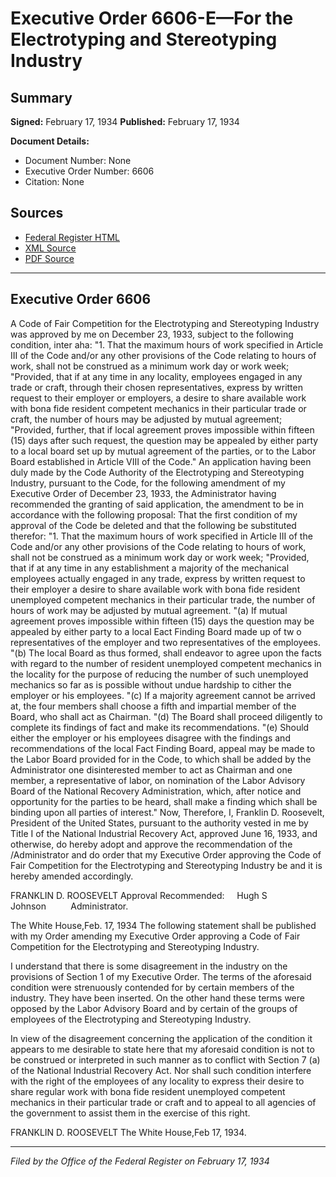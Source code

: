# Executive Order 6606-E—For the Electrotyping and Stereotyping Industry

## Summary

**Signed:** February 17, 1934
**Published:** February 17, 1934

**Document Details:**
- Document Number: None
- Executive Order Number: 6606
- Citation: None

## Sources
- [Federal Register HTML](https://www.presidency.ucsb.edu/documents/executive-order-6606-e-for-the-electrotyping-and-stereotyping-industry)
- [XML Source](None)
- [PDF Source](None)

---

## Executive Order 6606

A Code of Fair Competition for the Electrotyping and Stereotyping Industry was approved by me on December 23, 1933, subject to the following condition, inter aha:
"1. That the maximum hours of work specified in Article III of the Code and/or any other provisions of the Code relating to hours of work, shall not be construed as a minimum work day or work week;
"Provided, that if at any time in any locality, employees engaged in any trade or craft, through their chosen representatives, express by written request to their employer or employers, a desire to share available work with bona fide resident competent mechanics in their particular trade or craft, the number of hours may be adjusted by mutual agreement;
"Provided, further, that if local agreement proves impossible within fifteen (15) days after such request, the question may be appealed by either party to a local board set up by mutual agreement of the parties, or to the Labor Board established in Article VIII of the Code."
An application having been duly made by the Code Authority of the Electrotyping and Stereotyping Industry, pursuant to the Code, for the following amendment of my Executive Order of December 23, 1933, the Administrator having recommended the granting of said application, the amendment to be in accordance with the following proposal:
That the first condition of my approval of the Code be deleted and that the following be substituted therefor:
"1. That the maximum hours of work specified in Article III of the Code and/or any other provisions of the Code relating to hours of work, shall not be construed as a minimum work day or work week;
"Provided, that if at any time in any establishment a majority of the mechanical employees actually engaged in any trade, express by written request to their employer a desire to share available work with bona fide resident unemployed competent mechanics in their particular trade, the number of hours of work may be adjusted by mutual agreement.
"(a) If mutual agreement proves impossible within fifteen (15) days the question may be appealed by either party to a local Eact Finding Board made up of tw o representatives of the employer and two representatives of the employees.
"(b) The local Board as thus formed, shall endeavor to agree upon the facts with regard to the number of resident unemployed competent mechanics in the locality for the purpose of reducing the number of such unemployed mechanics so far as is possible without undue hardship to cither the employer or his employees.
"(c) If a majority agreement cannot be arrived at, the four members shall choose a fifth and impartial member of the Board, who shall act as Chairman.
"(d) The Board shall proceed diligently to complete its findings of fact and make its recommendations.
"(e) Should either the employer or his employees disagree with the findings and recommendations of the local Fact Finding Board, appeal may be made to the Labor Board provided for in the Code, to which shall be added by the Administrator one disinterested member to act as Chairman and one member, a representative of labor, on nomination of the Labor Advisory Board of the National Recovery Administration, which, after notice and opportunity for the parties to be heard, shall make a finding which shall be binding upon all parties of interest."
Now, Therefore, I, Franklin D. Roosevelt, President of the United States, pursuant to the authority vested in me by Title I of the National Industrial Recovery Act, approved June 16, 1933, and otherwise, do hereby adopt and approve the recommendation of the /Administrator and do order that my Executive Order approving the Code of Fair Competition for the Electrotyping and Stereotyping Industry be and it is hereby amended accordingly.

FRANKLIN D. ROOSEVELT
Approval Recommended:     Hugh S Johnson          Administrator.

The White House,Feb. 17, 1934
The following statement shall be published with my Order amending my Executive Order approving a Code of Fair Competition for the Electrotyping and Stereotyping Industry.

I understand that there is some disagreement in the industry on the provisions of Section 1 of my Executive Order. The terms of the aforesaid condition were strenuously contended for by certain members of the industry. They have been inserted. On the other hand these terms were opposed by the Labor Advisory Board and by certain of the groups of employees of the Electrotyping and Stereotyping Industry.

In view of the disagreement concerning the application of the condition it appears to me desirable to state here that my aforesaid condition is not to be construed or interpreted in such manner as to conflict with Section 7 (a) of the National Industrial Recovery Act. Nor shall such condition interfere with the right of the employees of any locality to express their desire to share regular work with bona fide resident unemployed competent mechanics in their particular trade or craft and to appeal to all agencies of the government to assist them in the exercise of this right.

FRANKLIN D. ROOSEVELT
The White House,Feb 17, 1934.

---

*Filed by the Office of the Federal Register on February 17, 1934*
